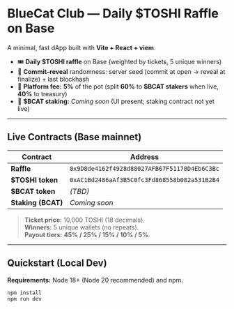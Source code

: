# BlueCat Club — Daily $TOSHI Raffle on Base

A minimal, fast dApp built with **Vite + React + viem**.

- 🎟 **Daily $TOSHI raffle** on Base (weighted by tickets, 5 unique winners)
- 🔐 **Commit–reveal** randomness: server seed (commit at open → reveal at finalize) + last blockhash
- 💸 **Platform fee:** **5%** of the pot (split **60%** to **$BCAT stakers** when live, **40%** to treasury)
- 🐾 **$BCAT staking:** *Coming soon* (UI present; staking contract not yet live)

---

## Live Contracts (Base mainnet)

| Contract | Address |
|---|---|
| **Raffle** | `0x9D8de4162f4928d88027AFB67F51178D4Eb6C3Bc` |
| **$TOSHI token** | `0xAC1Bd2486aAf3B5C0fc3Fd868558b082a531B2B4` |
| **$BCAT token** | *(TBD)* |
| **Staking (BCAT)** | *Coming soon* |

> **Ticket price:** 10,000 TOSHI (18 decimals).  
> **Winners:** 5 unique wallets (no repeats).  
> **Payout tiers:** **45% / 25% / 15% / 10% / 5%**.

---

## Quickstart (Local Dev)

**Requirements:** Node 18+ (Node 20 recommended) and npm.

```bash
npm install
npm run dev

